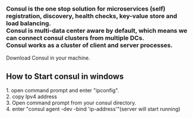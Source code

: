 <h3>Consul is the one stop solution for microservices (self) registration, discovery, health checks, key-value store and load balancing.<br>
Consul is multi-data center aware by default, which means we can connect consul clusters from multiple DCs. <br>
Consul works as a cluster of client and server processes. </h3>

Download Consul in your machine.

<h2>How to Start consul in windows</h2>
1. open command prompt and enter "ipconfig".<br>
2. copy Ipv4 address<br>
3. Open command prompt from your consul directory.<br>
4. enter "consul agent -dev -bind 'ip-address'"(server will start running)



